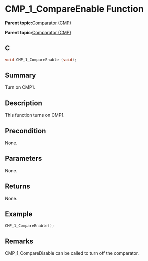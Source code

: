 # CMP\_1\_CompareEnable Function

**Parent topic:**[Comparator \(CMP\)](GUID-5BD1D290-3AAC-4ABB-A328-057E411239D0.md)

**Parent topic:**[Comparator \(CMP\)](GUID-F17BE981-0CE8-4C1F-8A22-280FD64FEC4B.md)

## C

```c
void CMP_1_CompareEnable (void);
```

## Summary

Turn on CMP1.

## Description

This function turns on CMP1.

## Precondition

None.

## Parameters

None.

## Returns

None.

## Example

```c
CMP_1_CompareEnable();
```

## Remarks

CMP\_1\_CompareDisable can be called to turn off the comparator.


